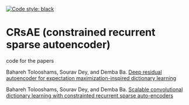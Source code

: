 [![Code style: black](https://img.shields.io/badge/code%20style-black-000000.svg)](https://github.com/ambv/black)

# CRsAE (constrained recurrent sparse autoencoder)

code for the papers

Bahareh Tolooshams, Sourav Dey, and Demba Ba. [Deep residual autoencoder for expectation maximization-inspired dictionary learning](https://ieeexplore.ieee.org/document/9144476)

Bahareh Tolooshams, Sourav Dey, and Demba Ba. [Scalable convolutional dictionary learning with constrainted recurrent sparse auto-encoders](https://ieeexplore.ieee.org/document/8516996)
